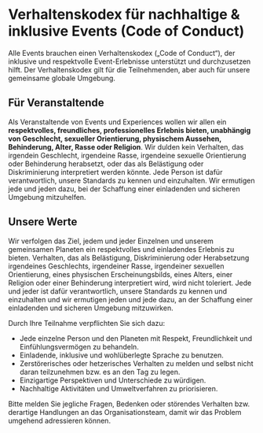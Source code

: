 # Verhaltenskodex für nachhaltige & inklusive Events (Code of Conduct)
Alle Events brauchen einen Verhaltenskodex („Code of Conduct“), der inklusive und respektvolle Event-Erlebnisse unterstützt und durchzusetzen hilft. Der Verhaltenskodex gilt für die Teilnehmenden, aber auch für unsere gemeinsame globale Umgebung. 

## Für Veranstaltende

Als Veranstaltende von Events und Experiences wollen wir allen ein **respektvolles, freundliches, professionelles Erlebnis bieten, unabhängig von Geschlecht, sexueller Orientierung, physischem Aussehen, Behinderung, Alter, Rasse oder Religion**. Wir dulden kein Verhalten, das irgendein Geschlecht, irgendeine Rasse, irgendeine sexuelle Orientierung oder Behinderung herabsetzt, oder das als Belästigung oder Diskriminierung interpretiert werden könnte. Jede Person ist dafür verantwortlich, unsere Standards zu kennen und einzuhalten. Wir ermutigen jede und jeden dazu, bei der Schaffung einer einladenden und sicheren Umgebung mitzuhelfen. 

## Unsere Werte

Wir verfolgen das Ziel, jedem und jeder Einzelnen und unserem gemeinsamen Planeten ein respektvolles und einladendes Erlebnis zu bieten. Verhalten, das als Belästigung, Diskriminierung oder Herabsetzung irgendeines Geschlechts, irgendeiner Rasse, irgendeiner sexuellen Orientierung, eines physischen Erscheinungsbilds, eines Alters, einer Religion oder einer Behinderung interpretiert wird, wird nicht toleriert. Jede und jeder ist dafür verantwortlich, unsere Standards zu kennen und einzuhalten und wir ermutigen jeden und jede dazu, an der Schaffung einer einladenden und sicheren Umgebung mitzuwirken.

Durch Ihre Teilnahme verpflichten Sie sich dazu:
- Jede einzelne Person und den Planeten mit Respekt, Freundlichkeit und Einfühlungsvermögen zu behandeln.
-	Einladende, inklusive und wohlüberlegte Sprache zu benutzen.
- Zerstörerisches oder hetzerisches Verhalten zu melden und selbst nicht daran teilzunehmen bzw. es an den Tag zu legen.
- Einzigartige Perspektiven und Unterschiede zu würdigen.
- Nachhaltige Aktivitäten und Umweltverfahren zu priorisieren.

Bitte melden Sie jegliche Fragen, Bedenken oder störendes Verhalten bzw. derartige Handlungen an das Organisationsteam, damit wir das Problem umgehend adressieren können.
